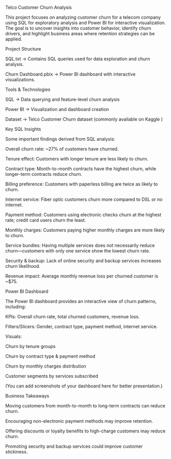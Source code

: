 Telco Customer Churn Analysis

This project focuses on analyzing customer churn for a telecom company using SQL for exploratory analysis and Power BI for interactive visualization. The goal is to uncover insights into customer behavior, identify churn drivers, and highlight business areas where retention strategies can be applied.

Project Structure

SQL.txt → Contains SQL queries used for data exploration and churn analysis.

Churn Dashboard.pbix → Power BI dashboard with interactive visualizations.

Tools & Technologies

SQL → Data querying and feature-level churn analysis

Power BI → Visualization and dashboard creation

Dataset → Telco Customer Churn dataset (commonly available on Kaggle
)

Key SQL Insights

Some important findings derived from SQL analysis:

Overall churn rate: ~27% of customers have churned.

Tenure effect: Customers with longer tenure are less likely to churn.

Contract type: Month-to-month contracts have the highest churn, while longer-term contracts reduce churn.

Billing preference: Customers with paperless billing are twice as likely to churn.

Internet service: Fiber optic customers churn more compared to DSL or no internet.

Payment method: Customers using electronic checks churn at the highest rate; credit card users churn the least.

Monthly charges: Customers paying higher monthly charges are more likely to churn.

Service bundles: Having multiple services does not necessarily reduce churn—customers with only one service show the lowest churn rate.

Security & backup: Lack of online security and backup services increases churn likelihood.

Revenue impact: Average monthly revenue loss per churned customer is ~$75.

Power BI Dashboard

The Power BI dashboard provides an interactive view of churn patterns, including:

KPIs: Overall churn rate, total churned customers, revenue loss.

Filters/Slicers: Gender, contract type, payment method, internet service.

Visuals:

Churn by tenure groups

Churn by contract type & payment method

Churn by monthly charges distribution

Customer segments by services subscribed

(You can add screenshots of your dashboard here for better presentation.)


Business Takeaways

Moving customers from month-to-month to long-term contracts can reduce churn.

Encouraging non-electronic payment methods may improve retention.

Offering discounts or loyalty benefits to high-charge customers may reduce churn.

Promoting security and backup services could improve customer stickiness.
